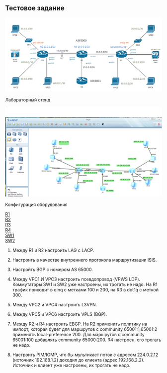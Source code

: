 ## Тестовое задание

![](Test.PNG)  

Лабораторный стенд

![](Topology.PNG)  

Конфигурация оборудования  

[R1](../FregatA/Configs/R1.txt)  
[R2](../FregatA/Configs/R2.txt)  
[R3](../FregatA/Configs/R3.txt)  
[R4](../FregatA/Configs/R4.txt)  
[SW1](../FregatA/Configs/SW1.txt)  
[SW2](../FregatA/Configs/SW2.txt)  


1. Между R1 и R2 настроить LAG с LACP.  

2. Настроить в качестве внутреннего протокола маршрутизации ISIS.  

3. Настройть BGP с номером AS 65000.  

4. Между VPC1 И VPC3 настроить псевдопровод (VPWS LDP). Коммутаторы SW1 и SW2 уже настроены, их трогать не надо. На R1 трафик приходит в qinq с метками 100 и 200, на R3 в dot1q с меткой 300.

5. Между VPC2 и VPC4 настроить L3VPN.  


6. Между VPC5 и VPC6 настроить VPLS (BGP).  

7. Между R2 и R4 настроить EBGP. На R2 применить политику на импорт, которая будет для маршрутов с community 65001:1,65001:2 применять local-preference 200.
 Для маршрутов с community 65001:100 добавлять community 65000:200. R4 настроен, его трогать не надо.  

8. Настроить PIM/IGMP, что бы мультикаст поток с адресом 224.0.2.12 (источник 192.168.1.2) доходил до клиента (адрес 192.168.2.2). Источник и клиент уже настроены, их трогать не надо.


